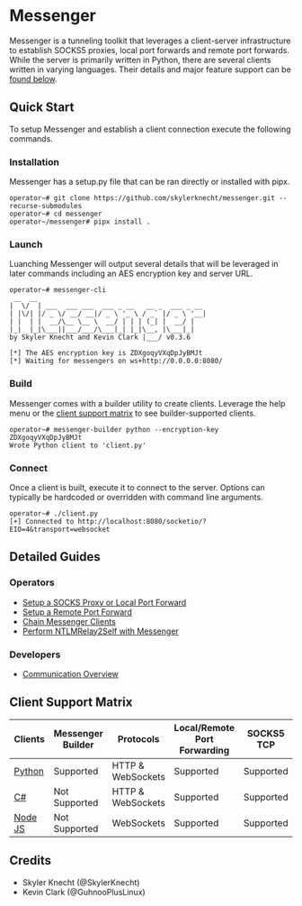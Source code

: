 # Messenger

Messenger is a tunneling toolkit that leverages a client-server infrastructure
to establish SOCKS5 proxies, local port forwards and remote port forwards. While 
the server is primarily written in Python, there are several clients written in
varying languages. Their details and major feature support can be 
[found below](https://github.com/skylerknecht/messenger?tab=readme-ov-file#client-support-matrix). 

## Quick Start

To setup Messenger and establish a client connection execute the following commands. 

### Installation
Messenger has a setup.py file that can be ran directly or installed with pipx. 
```
operator~# git clone https://github.com/skylerknecht/messenger.git --recurse-submodules
operator~# cd messenger
operator~/messenger# pipx install .
```

### Launch
Luanching Messenger will output several details that will be leveraged in later commands including
an AES encryption key and server URL. 
```
operator~# messenger-cli
 __  __
|  \/  | ___  ___ ___  ___ _ __   __ _  ___ _ __
| |\/| |/ _ \/ __/ __|/ _ \ '_ \ / _` |/ _ \ '__|
| |  | |  __/\__ \__ \  __/ | | | (_| |  __/ |
|_|  |_|\___||___/___/\___|_| |_|\__, |\___|_|
by Skyler Knecht and Kevin Clark |___/ v0.3.6

[*] The AES encryption key is ZDXgoqyVXqDpJyBMJt
[*] Waiting for messengers on ws+http://0.0.0.0:8080/
```

### Build
Messenger comes with a builder utility to create clients. Leverage the help menu or the 
[client support matrix](https://github.com/skylerknecht/messenger?tab=readme-ov-file#client-support-matrix)
to see builder-supported clients.
```
operator~# messenger-builder python --encryption-key ZDXgoqyVXqDpJyBMJt
Wrote Python client to 'client.py'
```

### Connect
Once a client is built, execute it to connect to the server. Options can typically be hardcoded or overridden 
with command line arguments. 
```
operator~# ./client.py
[+] Connected to http://localhost:8080/socketio/?EIO=4&transport=websocket
```

## Detailed Guides

### Operators
- [Setup a SOCKS Proxy or Local Port Forward](docs/local-port-forwards-and-socks.md)
- [Setup a Remote Port Forward](docs/remote-port-forwards.md)
- [Chain Messenger Clients](docs/chaining-messengers.md)
- [Perform NTLMRelay2Self with Messenger](docs/ntlmrelay2self-with-messenger.md)


### Developers 
- [Communication Overview](docs/communication.md)


## Client Support Matrix

| Clients                                                            | Messenger Builder | Protocols         | Local/Remote Port Forwarding | SOCKS5 TCP | SOCKS5 UDP    |
|--------------------------------------------------------------------|-------------------|-------------------|------------------------------|------------|---------------|
| [Python](https://github.com/skylerknecht/messenger-client-python)  | Supported         | HTTP & WebSockets | Supported                    | Supported  | Not Supported |
| [C#](https://github.com/skylerknecht/messenger-client-python)      | Not Supported     | HTTP & WebSockets | Supported                    | Supported  | Not Supported |
| [Node JS](https://github.com/skylerknecht/messenger-client-nodejs) | Not Supported     |        WebSockets | Supported                    | Supported  | Not Supported |

## Credits 

- Skyler Knecht (@SkylerKnecht)
- Kevin Clark (@GuhnooPlusLinux)
